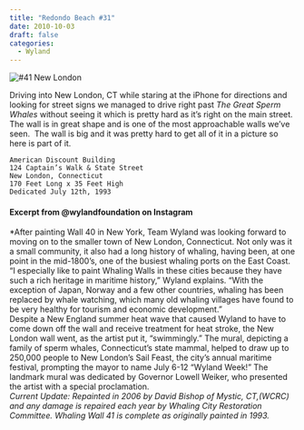 ```yaml
---
title: "Redondo Beach #31"
date: 2010-10-03
draft: false
categories:
  - Wyland
---
```

![#41 New London](../images/41-newlondon.jpeg)

Driving into New London, CT while staring at the iPhone for directions and looking for street signs we managed to drive right past _The Great Sperm Whales_ without seeing it which is pretty hard as it’s right on the main street. The wall is in great shape and is one of the most approachable walls we’ve seen.  The wall is big and it was pretty hard to get all of it in a picture so here is part of it.

```
American Discount Building
124 Captain’s Walk & State Street
New London, Connecticut
170 Feet Long x 35 Feet High
Dedicated July 12th, 1993
```

#### Excerpt from @wylandfoundation on Instagram

*After painting Wall 40 in New York, Team Wyland was looking forward to moving on to the smaller town of New London, Connecticut. Not only was it a small community, it also had a long history of whaling, having been, at one point in the mid-1800’s, one of the busiest whaling ports on the East Coast.  
“I especially like to paint Whaling Walls in these cities because they have such a rich heritage in maritime history,” Wyland explains. “With the exception of Japan, Norway and a few other countries, whaling has been replaced by whale watching, which many old whaling villages have found to be very healthy for tourism and economic development.”  
Despite a New England summer heat wave that caused Wyland to have to come down off the wall and receive treatment for heat stroke, the New London wall went, as the artist put it, “swimmingly.” The mural, depicting a family of sperm whales, Connecticut’s state mammal, helped to draw up to 250,000 people to New London’s Sail Feast, the city’s annual maritime festival, prompting the mayor to name July 6-12 “Wyland Week!” The landmark mural was dedicated by Governor Lowell Weiker, who presented the artist with a special proclamation.  
*Current Update: Repainted in 2006 by David Bishop of Mystic, CT,(WCRC) and any damage is repaired each year by Whaling City Restoration Committee. Whaling Wall 41 is complete as originally painted in 1993.*